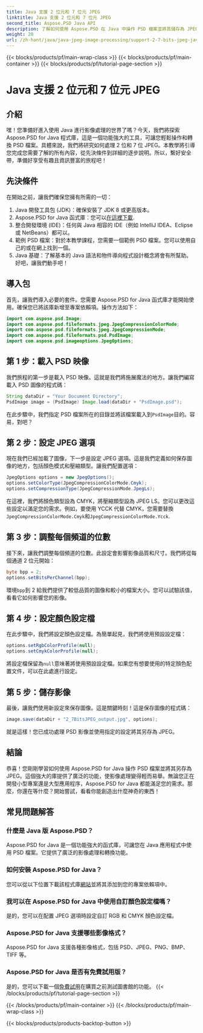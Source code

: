 ```yaml
---
title: Java 支援 2 位元和 7 位元 JPEG
linktitle: Java 支援 2 位元和 7 位元 JPEG
second_title: Aspose.PSD Java API
description: 了解如何使用 Aspose.PSD 在 Java 中操作 PSD 檔案並將其儲存為 JPEG。帶有程式碼範例的分步指南。非常適合初學者和專業人士。
weight: 20
url: /zh-hant/java/java-jpeg-image-processing/support-2-7-bits-jpeg-java/
---
```


{{< blocks/products/pf/main-wrap-class >}}
{{< blocks/products/pf/main-container >}}
{{< blocks/products/pf/tutorial-page-section >}}

# Java 支援 2 位元和 7 位元 JPEG

## 介紹
嘿！您準備好進入使用 Java 進行影像處理的世界了嗎？今天，我們將探索 Aspose.PSD for Java 程式庫，這是一個功能強大的工具，可讓您輕鬆操作和轉換 PSD 檔案。具體來說，我們將研究如何處理 2 位和 7 位 JPEG。本教學將引導您完成您需要了解的所有內容，從先決條件到詳細的逐步說明。所以，繫好安全帶，準備好享受有趣且資訊豐富的旅程吧！
## 先決條件
在開始之前，讓我們確保您擁有所需的一切：
1. Java 開發工具包 (JDK)：確保安裝了 JDK 8 或更高版本。
2.  Aspose.PSD for Java 函式庫：您可以[在這裡下載](https://releases.aspose.com/psd/java/).
3. 整合開發環境 (IDE)：任何與 Java 相容的 IDE（例如 IntelliJ IDEA、Eclipse 或 NetBeans）都可以。
4. 範例 PSD 檔案：對於本教學課程，您需要一個範例 PSD 檔案。您可以使用自己的或在網上找到一個。
5. Java 基礎：了解基本的 Java 語法和物件導向程式設計概念將會有所幫助。
好吧，讓我們動手吧！
## 導入包
首先，讓我們導入必要的套件。您需要 Aspose.PSD for Java 函式庫才能開始使用。確保您已將該庫新增至專案依賴項。操作方法如下：
```java
import com.aspose.psd.Image;
import com.aspose.psd.fileformats.jpeg.JpegCompressionColorMode;
import com.aspose.psd.fileformats.jpeg.JpegCompressionMode;
import com.aspose.psd.fileformats.psd.PsdImage;
import com.aspose.psd.imageoptions.JpegOptions;
```
## 第 1 步：載入 PSD 映像
我們旅程的第一步是載入 PSD 映像。這就是我們將施展魔法的地方。讓我們編寫載入 PSD 圖像的程式碼：
```java
String dataDir = "Your Document Directory";
PsdImage image = (PsdImage) Image.load(dataDir + "PsdImage.psd");
```
在此步驟中，我們指定 PSD 檔案所在的目錄並將該檔案載入到`PsdImage`目的。容易，對吧？
## 第 2 步：設定 JPEG 選項
現在我們已經加載了圖像，下一步是設定 JPEG 選項。這是我們定義如何保存圖像的地方，包括顏色模式和壓縮類型。讓我們配置選項：
```java
JpegOptions options = new JpegOptions();
options.setColorType(JpegCompressionColorMode.Cmyk);
options.setCompressionType(JpegCompressionMode.JpegLs);
```
在這裡，我們將顏色類型設為 CMYK，將壓縮類型設為 JPEG LS。您可以更改這些設定以滿足您的需求。例如，要使用 YCCK 代替 CMYK，您需要替換`JpegCompressionColorMode.Cmyk`和`JpegCompressionColorMode.Ycck`.
## 第 3 步：調整每個頻道的位數
接下來，讓我們調整每個頻道的位數。此設定會影響影像品質和尺寸。我們將從每個通道 2 位元開始：
```java
byte bpp = 2;
options.setBitsPerChannel(bpp);
```
環境`bpp`到 2 給我們提供了較低品質的圖像和較小的檔案大小。您可以試驗該值，看看它如何影響您的影像。
## 第 4 步：設定顏色設定檔
在此步驟中，我們將設定顏色設定檔。為簡單起見，我們將使用預設設定檔：
```java
options.setRgbColorProfile(null);
options.setCmykColorProfile(null);
```
將設定檔保留為`null`意味著將使用預設設定檔。如果您有想要使用的特定顏色配置文件，可以在此處進行設定。
## 第 5 步：儲存影像
最後，讓我們使用新設定來保存圖像。這是關鍵時刻！這是保存圖像的程式碼：
```java
image.save(dataDir + "2_7BitsJPEG_output.jpg", options);
```
就是這樣！您已成功處理 PSD 影像並使用指定的設定將其另存為 JPEG。
## 結論
恭喜！您剛剛學習如何使用 Aspose.PSD for Java 操作 PSD 檔案並將其另存為 JPEG。這個強大的庫提供了廣泛的功能，使影像處理變得輕而易舉。無論您正在開發小型專案還是大型應用程序，Aspose.PSD for Java 都能滿足您的需求。那麼，你還在等什麼？開始嘗試，看看你能創造出什麼神奇的東西！
## 常見問題解答
### 什麼是 Java 版 Aspose.PSD？
Aspose.PSD for Java 是一個功能強大的函式庫，可讓您在 Java 應用程式中使用 PSD 檔案。它提供了廣泛的影像處理和轉換功能。
### 如何安裝 Aspose.PSD for Java？
您可以從以下位置下載該程式庫[網站](https://releases.aspose.com/psd/java/)並將其添加到您的專案依賴項中。
### 我可以在 Aspose.PSD for Java 中使用自訂顏色設定檔嗎？
是的，您可以在配置 JPEG 選項時設定自訂 RGB 和 CMYK 顏色設定檔。
### Aspose.PSD for Java 支援哪些影像格式？
Aspose.PSD for Java 支援各種影像格式，包括 PSD、JPEG、PNG、BMP、TIFF 等。
### Aspose.PSD for Java 是否有免費試用版？
是的，您可以下載一個[免費試用](https://releases.aspose.com/)在購買之前測試圖書館的功能。
{{< /blocks/products/pf/tutorial-page-section >}}

{{< /blocks/products/pf/main-container >}}
{{< /blocks/products/pf/main-wrap-class >}}

{{< blocks/products/products-backtop-button >}}
